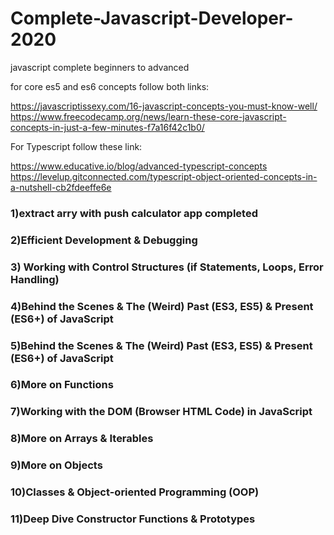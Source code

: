 # Complete-Javascript-Developer-2020
javascript complete beginners to advanced

for core es5 and es6 concepts follow both links:

https://javascriptissexy.com/16-javascript-concepts-you-must-know-well/
https://www.freecodecamp.org/news/learn-these-core-javascript-concepts-in-just-a-few-minutes-f7a16f42c1b0/

For Typescript follow these link:

https://www.educative.io/blog/advanced-typescript-concepts
https://levelup.gitconnected.com/typescript-object-oriented-concepts-in-a-nutshell-cb2fdeeffe6e

<h3>1)extract arry with push calculator app completed</h3>
<h3>2)Efficient Development & Debugging</h3>
<h3>3) Working with Control Structures (if Statements, Loops, Error Handling)</h3>
<h3>4)Behind the Scenes & The (Weird) Past (ES3, ES5) & Present (ES6+) of JavaScript</h3>
<h3>5)Behind the Scenes & The (Weird) Past (ES3, ES5) & Present (ES6+) of JavaScript</h3>
<h3>6)More on Functions</h3>
<h3>7)Working with the DOM (Browser HTML Code) in JavaScript</h3>
<h3>8)More on Arrays & Iterables</h3>
<h3>9)More on Objects</h3>
<h3>10)Classes & Object-oriented Programming (OOP)</h3>
<h3>11)Deep Dive Constructor Functions & Prototypes</h3>
